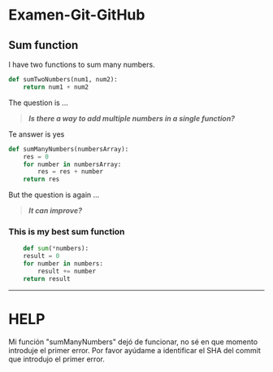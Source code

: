 # Examen-Git-GitHub
## Sum function
I have two functions to sum many numbers.
```python
def sumTwoNumbers(num1, num2):
    return num1 + num2
```

The question is ...
> ***Is there a way to add multiple numbers in a single function?***

Te answer is yes
```python
def sumManyNumbers(numbersArray):
    res = 0
    for number in numbersArray:
        res = res + number
    return res
```

But the question is again ...
> ***It can improve?***

### This is my best sum function
```python
    def sum(*numbers):
    result = 0
    for number in numbers:
        result += number
    return result
```

----------

# HELP
Mi función "sumManyNumbers" dejó de funcionar, no sé en que momento introduje el primer error. Por favor ayúdame a identificar el SHA del commit que introdujo el primer error.